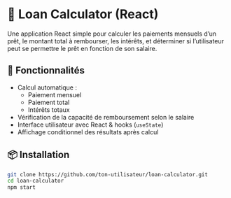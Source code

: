 # 💸 Loan Calculator (React)

Une application React simple pour calculer les paiements mensuels d’un prêt, le montant total à rembourser, les intérêts, et déterminer si l’utilisateur peut se permettre le prêt en fonction de son salaire.

## 🚀 Fonctionnalités

- Calcul automatique :
  - Paiement mensuel
  - Paiement total
  - Intérêts totaux
- Vérification de la capacité de remboursement selon le salaire
- Interface utilisateur avec React & hooks (`useState`)
- Affichage conditionnel des résultats après calcul

## 📦 Installation

```bash
git clone https://github.com/ton-utilisateur/loan-calculator.git
cd loan-calculator
npm start
